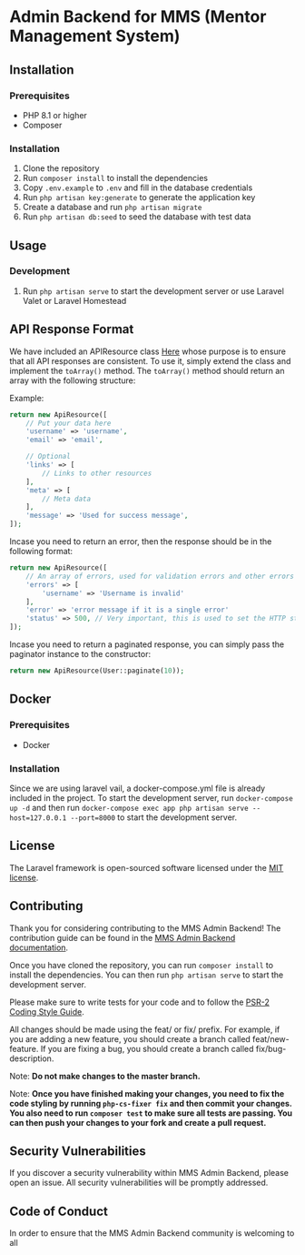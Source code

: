 # Admin Backend for MMS (Mentor Management System)

## Installation

### Prerequisites

-   PHP 8.1 or higher
-   Composer

### Installation

1. Clone the repository
2. Run `composer install` to install the dependencies
3. Copy `.env.example` to `.env` and fill in the database credentials
4. Run `php artisan key:generate` to generate the application key
5. Create a database and run `php artisan migrate`
6. Run `php artisan db:seed` to seed the database with test data

## Usage

### Development

1. Run `php artisan serve` to start the development server or use Laravel Valet or Laravel Homestead

## API Response Format

We have included an APIResource class [Here](app/Http/Resources/ApiResource.php) whose purpose is to ensure that all API responses are consistent. To use it, simply extend the class and implement the `toArray()` method. The `toArray()` method should return an array with the following structure:

Example:

```php
return new ApiResource([
    // Put your data here
    'username' => 'username',
    'email' => 'email',

    // Optional
    'links' => [
        // Links to other resources
    ],
    'meta' => [
        // Meta data
    ],
    'message' => 'Used for success message',
]);
```

Incase you need to return an error, then the response should be in the following format:

```php
return new ApiResource([
    // An array of errors, used for validation errors and other errors
    'errors' => [
        'username' => 'Username is invalid'
    ],
    'error' => 'error message if it is a single error'
    'status' => 500, // Very important, this is used to set the HTTP status code
]);
```

Incase you need to return a paginated response, you can simply pass the paginator instance to the constructor:

```php
return new ApiResource(User::paginate(10));
```

## Docker

### Prerequisites

-   Docker

### Installation

Since we are using laravel vail, a docker-compose.yml file is already included in the project. To start the development server, run `docker-compose up -d` and then run `docker-compose exec app php artisan serve --host=127.0.0.1 --port=8000` to start the development server.

## License

The Laravel framework is open-sourced software licensed under the [MIT license](https://opensource.org/licenses/MIT).

## Contributing

Thank you for considering contributing to the MMS Admin Backend! The contribution guide can be found in the [MMS Admin Backend documentation](../../README.md).

Once you have cloned the repository, you can run `composer install` to install the dependencies. You can then run `php artisan serve` to start the development server.

Please make sure to write tests for your code and to follow the [PSR-2 Coding Style Guide](https://www.php-fig.org/psr/psr-2/).

All changes should be made using the feat/ or fix/ prefix. For example, if you are adding a new feature, you should create a branch called feat/new-feature. If you are fixing a bug, you should create a branch called fix/bug-description.

Note: **Do not make changes to the master branch.**

Note: **Once you have finished making your changes, you need to fix the code styling by running `php-cs-fixer fix` and then commit your changes. You also need to run `composer test` to make sure all tests are passing. You can then push your changes to your fork and create a pull request.**

## Security Vulnerabilities

If you discover a security vulnerability within MMS Admin Backend, please open an issue. All security vulnerabilities will be promptly addressed.

## Code of Conduct

In order to ensure that the MMS Admin Backend community is welcoming to all
